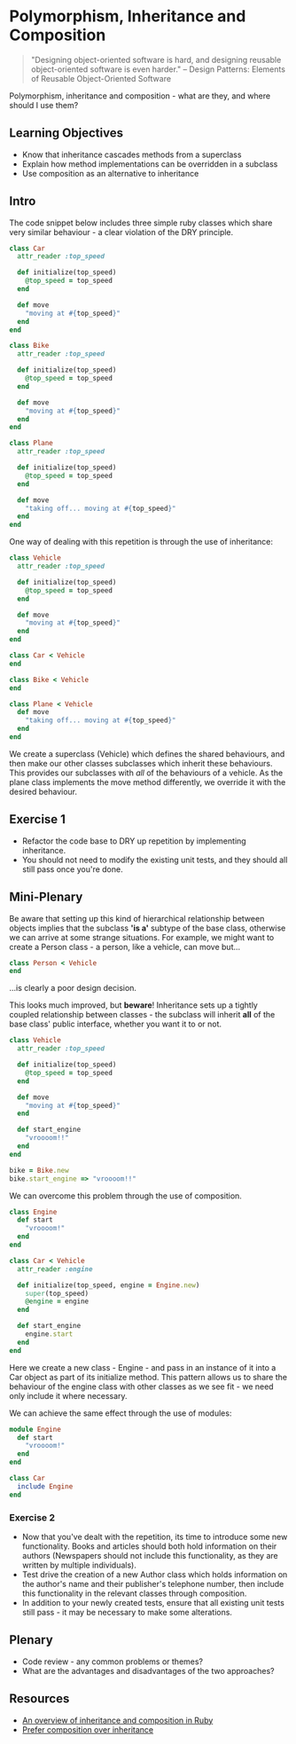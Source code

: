 # Polymorphism, Inheritance and Composition

> "Designing object-oriented software is hard, and designing reusable object-oriented software is even harder."
> – Design Patterns: Elements of Reusable Object-Oriented Software

Polymorphism, inheritance and composition - what are they, and where should I use them?

## Learning Objectives

- Know that inheritance cascades methods from a superclass
- Explain how method implementations can be overridden in a subclass
- Use composition as an alternative to inheritance

## Intro
The code snippet below includes three simple ruby classes which share very similar behaviour - a clear violation of the DRY principle.

```ruby
class Car
  attr_reader :top_speed

  def initialize(top_speed)
    @top_speed = top_speed
  end

  def move
    "moving at #{top_speed}"
  end
end

class Bike
  attr_reader :top_speed

  def initialize(top_speed)
    @top_speed = top_speed
  end

  def move
    "moving at #{top_speed}"
  end
end

class Plane
  attr_reader :top_speed

  def initialize(top_speed)
    @top_speed = top_speed
  end

  def move
    "taking off... moving at #{top_speed}"
  end
end
```

One way of dealing with this repetition is through the use of inheritance:

```ruby
class Vehicle
  attr_reader :top_speed

  def initialize(top_speed)
    @top_speed = top_speed
  end

  def move
    "moving at #{top_speed}"
  end
end

class Car < Vehicle
end

class Bike < Vehicle
end

class Plane < Vehicle
  def move
    "taking off... moving at #{top_speed}"
  end
end
```

We create a superclass (Vehicle) which defines the shared behaviours, and then make our other classes subclasses which inherit these behaviours.  This provides our subclasses with *all* of the behaviours of a vehicle.  As the plane class implements the move method differently, we override it with the desired behaviour.

## Exercise 1
- Refactor the code base to DRY up repetition by implementing inheritance.  
- You should not need to modify the existing unit tests, and they should all still pass once you're done.

## Mini-Plenary

Be aware that setting up this kind of hierarchical relationship between objects implies that the subclass __'is a'__ subtype of the base class, otherwise we can arrive at some strange situations.  For example, we might want to create a Person class - a person, like a vehicle, can move but...

 ```ruby
 class Person < Vehicle
 end
 ```  

...is clearly a poor design decision.

This looks much improved, but **beware**!  Inheritance sets up a tightly coupled relationship between classes - the subclass will inherit **all** of the base class' public interface, whether you want it to or not.

```ruby
class Vehicle
  attr_reader :top_speed

  def initialize(top_speed)
    @top_speed = top_speed
  end

  def move
    "moving at #{top_speed}"
  end

  def start_engine
    "vroooom!!"
  end
end

bike = Bike.new
bike.start_engine => "vroooom!!"
```

We can overcome this problem through the use of composition.  

```ruby
class Engine
  def start
    "vroooom!"
  end
end

class Car < Vehicle
  attr_reader :engine

  def initialize(top_speed, engine = Engine.new)
    super(top_speed)
    @engine = engine
  end

  def start_engine
    engine.start
  end
end
```

Here we create a new class - Engine - and pass in an instance of it into a Car object as part of its initialize method.  This pattern allows us to share the behaviour of the engine class with other classes as we see fit - we need only include it where necessary.

We can achieve the same effect through the use of modules:

```ruby
module Engine
  def start
    "vroooom!"
  end
end

class Car
  include Engine
end
```

### Exercise 2
- Now that you've dealt with the repetition, its time to introduce some new functionality.  Books and articles should both hold information on their authors (Newspapers should not include this functionality, as they are written by multiple individuals).
- Test drive the creation of a new Author class which holds information on the author's name and their publisher's telephone number, then include this functionality in the relevant classes through composition.
- In addition to your newly created tests, ensure that all existing unit tests still pass - it may be necessary to make some alterations.

## Plenary
- Code review - any common problems or themes?
- What are the advantages and disadvantages of the two approaches?

## Resources
- [An overview of inheritance and composition in Ruby](https://github.com/pruett/ruby-patterns/blob/master/concepts/inheritance-vs-composition.md)
- [Prefer composition over inheritance](https://www.sitepoint.com/composition-inheritance/)
